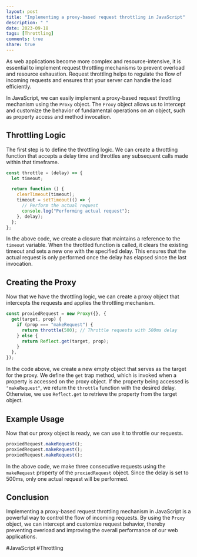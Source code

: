 ```yaml
---
layout: post
title: "Implementing a proxy-based request throttling in JavaScript"
description: " "
date: 2023-09-18
tags: [Throttling]
comments: true
share: true
---
```


As web applications become more complex and resource-intensive, it is essential to implement request throttling mechanisms to prevent overload and resource exhaustion. Request throttling helps to regulate the flow of incoming requests and ensures that your server can handle the load efficiently.

In JavaScript, we can easily implement a proxy-based request throttling mechanism using the `Proxy` object. The `Proxy` object allows us to intercept and customize the behavior of fundamental operations on an object, such as property access and method invocation.

## Throttling Logic

The first step is to define the throttling logic. We can create a throttling function that accepts a delay time and throttles any subsequent calls made within that timeframe.

```javascript
const throttle = (delay) => {
  let timeout;

  return function () {
    clearTimeout(timeout);
    timeout = setTimeout(() => {
      // Perform the actual request
      console.log("Performing actual request");
    }, delay);
  };
};
```

In the above code, we create a closure that maintains a reference to the `timeout` variable. When the throttled function is called, it clears the existing timeout and sets a new one with the specified delay. This ensures that the actual request is only performed once the delay has elapsed since the last invocation.

## Creating the Proxy

Now that we have the throttling logic, we can create a proxy object that intercepts the requests and applies the throttling mechanism.

```javascript
const proxiedRequest = new Proxy({}, {
  get(target, prop) {
    if (prop === "makeRequest") {
      return throttle(500); // Throttle requests with 500ms delay
    } else {
      return Reflect.get(target, prop);
    }
  },
});
```

In the code above, we create a new empty object that serves as the target for the proxy. We define the `get` trap method, which is invoked when a property is accessed on the proxy object. If the property being accessed is `"makeRequest"`, we return the `throttle` function with the desired delay. Otherwise, we use `Reflect.get` to retrieve the property from the target object.

## Example Usage

Now that our proxy object is ready, we can use it to throttle our requests.

```javascript
proxiedRequest.makeRequest();
proxiedRequest.makeRequest();
proxiedRequest.makeRequest();
```

In the above code, we make three consecutive requests using the `makeRequest` property of the `proxiedRequest` object. Since the delay is set to 500ms, only one actual request will be performed.

## Conclusion

Implementing a proxy-based request throttling mechanism in JavaScript is a powerful way to control the flow of incoming requests. By using the `Proxy` object, we can intercept and customize request behavior, thereby preventing overload and improving the overall performance of our web applications.

#JavaScript #Throttling